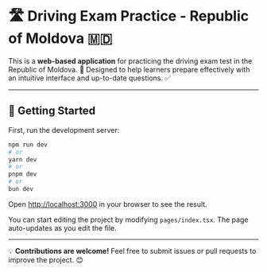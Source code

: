 # 🛣️ Driving Exam Practice - Republic of Moldova 🇲🇩

This is a **web-based application** for practicing the driving exam test in the Republic of Moldova. 🚗 Designed to help learners prepare effectively with an intuitive interface and up-to-date questions. ✅

<!-- Live Version: **[👉 Click Here](#)** (Replace `#` with the actual URL) -->

---

## 🚀 Getting Started

First, run the development server:

```bash
npm run dev
# or
yarn dev
# or
pnpm dev
# or
bun dev
```

Open [http://localhost:3000](http://localhost:3000) in your browser to see the result.

You can start editing the project by modifying `pages/index.tsx`. The page auto-updates as you edit the file.

---

💡 **Contributions are welcome!** Feel free to submit issues or pull requests to improve the project. 😊
